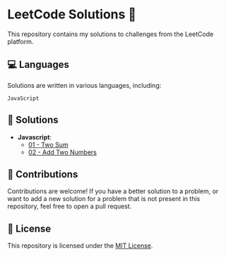 # LeetCode Solutions 🧠

This repository contains my solutions to challenges from the LeetCode platform.

## 💻 Languages 

Solutions are written in various languages, including:

```
JavaScript
```

## 📁 Solutions

- **Javascript**:
  - [01 - Two Sum](./problem-list/js/0001-two-sum)
  - [02 - Add Two Numbers](./problem-list/js/0002-add-two-numbers)

## 🤝 Contributions 

Contributions are welcome! If you have a better solution to a problem, or want to add a new solution for a problem that is not present in this repository, feel free to open a pull request.

## 📝 License

This repository is licensed under the [MIT License](./LICENSE). 

